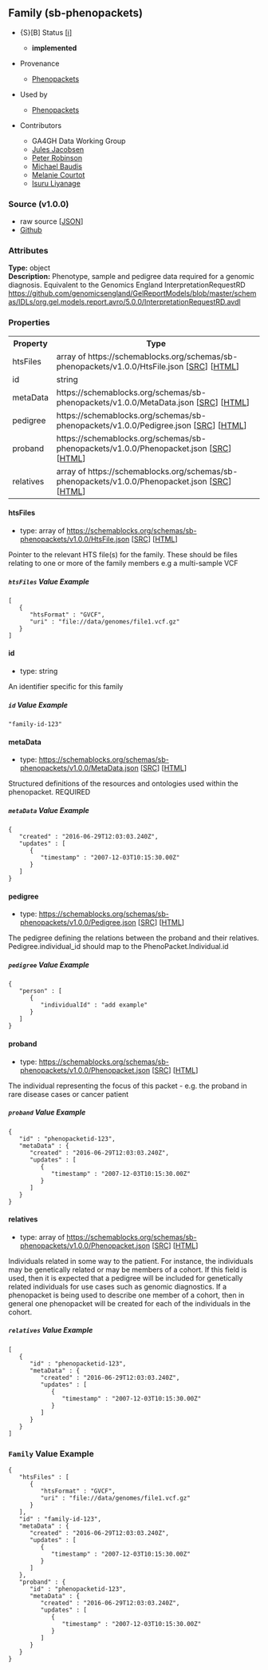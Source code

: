 
## Family (sb-phenopackets)

* {S}[B] Status  [[i]](https://schemablocks.org/about/sb-status-levels.html)
    - __implemented__

* Provenance  

    - [Phenopackets](https://github.com/phenopackets/phenopacket-schema/blob/master/docs/family.rst)  
* Used by  

    - [Phenopackets](https://github.com/phenopackets/phenopacket-schema/blob/master/docs/family.rst)  

<!--more-->

* Contributors  

    - GA4GH Data Working Group  
    - [Jules Jacobsen](https://orcid.org/0000-0002-3265-15918)  
    - [Peter Robinson](https://orcid.org/0000-0002-0736-91998)  
    - [Michael Baudis](https://orcid.org/0000-0002-9903-4248)  
    - [Melanie Courtot](https://orcid.org/0000-0002-9551-6370)  
    - [Isuru Liyanage](https://orcid.org/0000-0002-4839-5158)  

### Source (v1.0.0)

* raw source [[JSON](./current/Family.json)]
* [Github](https://github.com/ga4gh-schemablocks/sb-phenopackets/blob/master/schemas/Family.yaml)

### Attributes
  
__Type:__ object  
__Description:__ Phenotype, sample and pedigree data required for a genomic diagnosis.
Equivalent to the Genomics England InterpretationRequestRD
https://github.com/genomicsengland/GelReportModels/blob/master/schemas/IDLs/org.gel.models.report.avro/5.0.0/InterpretationRequestRD.avdl


### Properties

<table>
  <tr>
    <th>Property</th>
    <th>Type</th>
  </tr>
  <tr>
    <td>htsFiles</td>
    <td>array of https://schemablocks.org/schemas/sb-phenopackets/v1.0.0/HtsFile.json [<a href="https://schemablocks.org/schemas/sb-phenopackets/v1.0.0/HtsFile.json" target="_BLANK">SRC</a>] [<a href="https://schemablocks.org/schemas/sb-phenopackets/HtsFile.html" target="_BLANK">HTML</a>]</td>
  </tr>
  <tr>
    <td>id</td>
    <td>string</td>
  </tr>
  <tr>
    <td>metaData</td>
    <td>https://schemablocks.org/schemas/sb-phenopackets/v1.0.0/MetaData.json [<a href="https://schemablocks.org/schemas/sb-phenopackets/v1.0.0/MetaData.json" target="_BLANK">SRC</a>] [<a href="https://schemablocks.org/schemas/sb-phenopackets/MetaData.html" target="_BLANK">HTML</a>]</td>
  </tr>
  <tr>
    <td>pedigree</td>
    <td>https://schemablocks.org/schemas/sb-phenopackets/v1.0.0/Pedigree.json [<a href="https://schemablocks.org/schemas/sb-phenopackets/v1.0.0/Pedigree.json" target="_BLANK">SRC</a>] [<a href="https://schemablocks.org/schemas/sb-phenopackets/Pedigree.html" target="_BLANK">HTML</a>]</td>
  </tr>
  <tr>
    <td>proband</td>
    <td>https://schemablocks.org/schemas/sb-phenopackets/v1.0.0/Phenopacket.json [<a href="https://schemablocks.org/schemas/sb-phenopackets/v1.0.0/Phenopacket.json" target="_BLANK">SRC</a>] [<a href="https://schemablocks.org/schemas/sb-phenopackets/Phenopacket.html" target="_BLANK">HTML</a>]</td>
  </tr>
  <tr>
    <td>relatives</td>
    <td>array of https://schemablocks.org/schemas/sb-phenopackets/v1.0.0/Phenopacket.json [<a href="https://schemablocks.org/schemas/sb-phenopackets/v1.0.0/Phenopacket.json" target="_BLANK">SRC</a>] [<a href="https://schemablocks.org/schemas/sb-phenopackets/Phenopacket.html" target="_BLANK">HTML</a>]</td>
  </tr>

</table>


#### htsFiles

* type: array of https://schemablocks.org/schemas/sb-phenopackets/v1.0.0/HtsFile.json [<a href="https://schemablocks.org/schemas/sb-phenopackets/v1.0.0/HtsFile.json" target="_BLANK">SRC</a>] [<a href="https://schemablocks.org/schemas/sb-phenopackets/HtsFile.html" target="_BLANK">HTML</a>]

Pointer to the relevant HTS file(s) for the family. These should be files relating to one or more of the family
members e.g a multi-sample VCF


##### `htsFiles` Value Example  

```
[
   {
      "htsFormat" : "GVCF",
      "uri" : "file://data/genomes/file1.vcf.gz"
   }
]
```

#### id

* type: string

An identifier specific for this family

##### `id` Value Example  

```
"family-id-123"
```

#### metaData

* type: https://schemablocks.org/schemas/sb-phenopackets/v1.0.0/MetaData.json [<a href="https://schemablocks.org/schemas/sb-phenopackets/v1.0.0/MetaData.json" target="_BLANK">SRC</a>] [<a href="https://schemablocks.org/schemas/sb-phenopackets/MetaData.html" target="_BLANK">HTML</a>]

Structured definitions of the resources and ontologies used within the phenopacket. REQUIRED


##### `metaData` Value Example  

```
{
   "created" : "2016-06-29T12:03:03.240Z",
   "updates" : [
      {
         "timestamp" : "2007-12-03T10:15:30.00Z"
      }
   ]
}
```

#### pedigree

* type: https://schemablocks.org/schemas/sb-phenopackets/v1.0.0/Pedigree.json [<a href="https://schemablocks.org/schemas/sb-phenopackets/v1.0.0/Pedigree.json" target="_BLANK">SRC</a>] [<a href="https://schemablocks.org/schemas/sb-phenopackets/Pedigree.html" target="_BLANK">HTML</a>]

The pedigree defining the relations between the proband and their relatives. Pedigree.individual_id should
map to the PhenoPacket.Individual.id


##### `pedigree` Value Example  

```
{
   "person" : [
      {
         "individualId" : "add example"
      }
   ]
}
```

#### proband

* type: https://schemablocks.org/schemas/sb-phenopackets/v1.0.0/Phenopacket.json [<a href="https://schemablocks.org/schemas/sb-phenopackets/v1.0.0/Phenopacket.json" target="_BLANK">SRC</a>] [<a href="https://schemablocks.org/schemas/sb-phenopackets/Phenopacket.html" target="_BLANK">HTML</a>]

The individual representing the focus of this packet - e.g. the proband in rare disease cases or cancer patient


##### `proband` Value Example  

```
{
   "id" : "phenopacketid-123",
   "metaData" : {
      "created" : "2016-06-29T12:03:03.240Z",
      "updates" : [
         {
            "timestamp" : "2007-12-03T10:15:30.00Z"
         }
      ]
   }
}
```

#### relatives

* type: array of https://schemablocks.org/schemas/sb-phenopackets/v1.0.0/Phenopacket.json [<a href="https://schemablocks.org/schemas/sb-phenopackets/v1.0.0/Phenopacket.json" target="_BLANK">SRC</a>] [<a href="https://schemablocks.org/schemas/sb-phenopackets/Phenopacket.html" target="_BLANK">HTML</a>]

Individuals related in some way to the patient. For instance, the individuals may be genetically related or may
be members of a cohort. If this field is used, then  it is expected that a pedigree will be included for
genetically related individuals for use cases such as genomic diagnostics. If a phenopacket is being used to
describe one member of a cohort, then in general one phenopacket will be created for each of the individuals in
the cohort.


##### `relatives` Value Example  

```
[
   {
      "id" : "phenopacketid-123",
      "metaData" : {
         "created" : "2016-06-29T12:03:03.240Z",
         "updates" : [
            {
               "timestamp" : "2007-12-03T10:15:30.00Z"
            }
         ]
      }
   }
]
```


### `Family` Value Example  

```
{
   "htsFiles" : [
      {
         "htsFormat" : "GVCF",
         "uri" : "file://data/genomes/file1.vcf.gz"
      }
   ],
   "id" : "family-id-123",
   "metaData" : {
      "created" : "2016-06-29T12:03:03.240Z",
      "updates" : [
         {
            "timestamp" : "2007-12-03T10:15:30.00Z"
         }
      ]
   },
   "proband" : {
      "id" : "phenopacketid-123",
      "metaData" : {
         "created" : "2016-06-29T12:03:03.240Z",
         "updates" : [
            {
               "timestamp" : "2007-12-03T10:15:30.00Z"
            }
         ]
      }
   }
}
```

